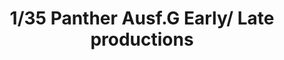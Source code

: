 ---
title: "1/35  Panther Ausf.G Early/ Late productions"
price: TBA
desc: ""
img_path: "/assets/img/RFM5018.jpg"
brand: AMMO
available: true
special_offer: false
new: false
soon: false
cat: "Plasticne-Makete"
subcat: "PM-RYE-FIELD-MODELS"
subsubcat: ""
sifra: "RFM5018"
---